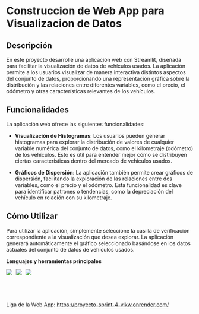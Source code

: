 # Construccion de Web App para Visualizacion de Datos

## Descripción

En este proyecto desarrollé una aplicación web con Streamlit, diseñada para facilitar la visualización de datos de vehículos usados. La aplicación permite a los usuarios visualizar de manera interactiva distintos aspectos del conjunto de datos, proporcionando una representación gráfica sobre la distribución y las relaciones entre diferentes variables, como el precio, el odómetro y otras características relevantes de los vehículos.

## Funcionalidades

La aplicación web ofrece las siguientes funcionalidades:

- **Visualización de Histogramas**: Los usuarios pueden generar histogramas para explorar la distribución de valores de cualquier variable numérica del conjunto de datos, como el kilometraje (odómetro) de los vehículos. Esto es útil para entender mejor cómo se distribuyen ciertas características dentro del mercado de vehículos usados.

- **Gráficos de Dispersión**: La aplicación también permite crear gráficos de dispersión, facilitando la exploración de las relaciones entre dos variables, como el precio y el odómetro. Esta funcionalidad es clave para identificar patrones o tendencias, como la depreciación del vehículo en relación con su kilometraje.

## Cómo Utilizar

Para utilizar la aplicación, simplemente seleccione la casilla de verificación correspondiente a la visualización que desea explorar. La aplicación generará automáticamente el gráfico seleccionado basándose en los datos actuales del conjunto de datos de vehículos usados.

**Lenguajes y herramientas principales**  
<div style="display: flex; flex-wrap: wrap; gap: 10px; padding-bottom: 20px;">
  <img src="https://img.shields.io/badge/Streamlit-4A4A4A?style=for-the-badge&logo=streamlit&logoColor=white" />
  <img src="https://img.shields.io/badge/Pandas-5A5A5A?style=for-the-badge&logo=pandas&logoColor=white" />
  <img src="https://img.shields.io/badge/Plotly_Express-6A6A6A?style=for-the-badge&logo=plotly&logoColor=white" />
</div>

<p style="margin-top: 50px;">Liga de la Web App: <a href="https://proyecto-sprint-4-vlkw.onrender.com/" target="_blank">https://proyecto-sprint-4-vlkw.onrender.com/</a></p>

